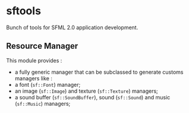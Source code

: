 sftools
=======

Bunch of tools for SFML 2.0 application development.

Resource Manager
----------------

This module provides :

* a fully generic manager that can be subclassed to generate customs managers like :
* a font (`sf::Font`) manager;
* an image (`sf::Image`) and texture (`sf::Texture`) managers;
* a sound buffer (`sf::SoundBuffer`), sound (`sf::Sound`) and music (`sf::Music`) managers;